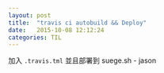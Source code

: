```yaml
---
layout: post
title:  "travis ci autobuild && Deploy"
date:   2015-10-08 12:12:24
categories: TIL
---
```


加入 `.travis.tml` 並且部署到 suege.sh - jason
